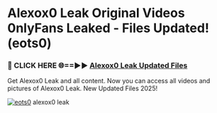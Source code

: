 # Alexox0 Leak Original Videos 0nlyFans Leaked - Files Updated! (eots0)

<h3>🔴 CLICK HERE 🌐==►► <a href="https://tinyurl.com/ms9xzufz" rel="nofollow">Alexox0 Leak Updated Files</a></h3>

Get Alexox0 Leak and all content. Now you can access all videos and pictures of Alexox0 Leak. New Updated Files 2025!

[![eots0](https://i.imgur.com/PQ7UWWw.gif)](https://tinyurl.com/ms9xzufz)
alexox0 leak